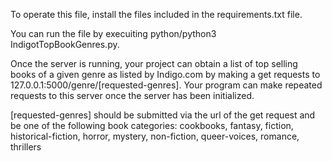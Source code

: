 To operate this file, install the files included in the requirements.txt file.

You can run the file by execuiting python/python3 IndigotTopBookGenres.py.

Once the server is running, your project can obtain a list of top selling books of a given genre as listed by Indigo.com by making a get requests to 127.0.0.1:5000/genre/[requested-genres]. Your program can make repeated requests to this server once the server has been initialized.

[requested-genres] should be submitted via the url of the get request and be one of the following book categories: cookbooks, fantasy, fiction, historical-fiction, horror, mystery, non-fiction,
queer-voices, romance, thrillers
